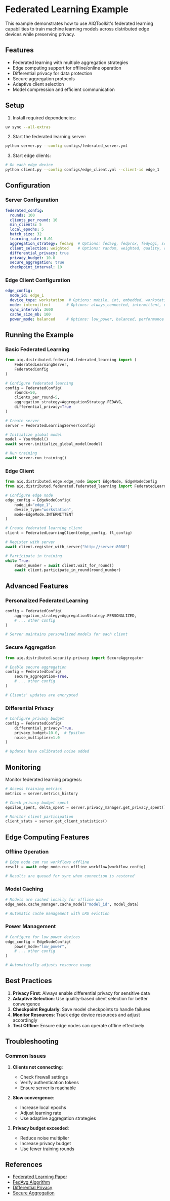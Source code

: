 # Federated Learning Example

This example demonstrates how to use AIQToolkit's federated learning capabilities to train machine learning models across distributed edge devices while preserving privacy.

## Features

- Federated learning with multiple aggregation strategies
- Edge computing support for offline/online operation
- Differential privacy for data protection
- Secure aggregation protocols
- Adaptive client selection
- Model compression and efficient communication

## Setup

1. Install required dependencies:
```bash
uv sync --all-extras
```

2. Start the federated learning server:
```bash
python server.py --config configs/federated_server.yml
```

3. Start edge clients:
```bash
# On each edge device
python client.py --config configs/edge_client.yml --client-id edge_1
```

## Configuration

### Server Configuration

```yaml
federated_config:
  rounds: 100
  clients_per_round: 10
  min_clients: 5
  local_epochs: 5
  batch_size: 32
  learning_rate: 0.01
  aggregation_strategy: fedavg  # Options: fedavg, fedprox, fedyogi, scaffold
  client_selection: weighted    # Options: random, weighted, quality, resource
  differential_privacy: true
  privacy_budget: 10.0
  secure_aggregation: true
  checkpoint_interval: 10
```

### Edge Client Configuration

```yaml
edge_config:
  node_id: edge_1
  device_type: workstation  # Options: mobile, iot, embedded, workstation
  mode: intermittent       # Options: always_connected, intermittent, offline_first
  sync_interval: 3600
  cache_size_mb: 100
  power_mode: balanced     # Options: low_power, balanced, performance
```

## Running the Example

### Basic Federated Learning

```python
from aiq.distributed.federated.federated_learning import (
    FederatedLearningServer,
    FederatedConfig
)

# Configure federated learning
config = FederatedConfig(
    rounds=50,
    clients_per_round=5,
    aggregation_strategy=AggregationStrategy.FEDAVG,
    differential_privacy=True
)

# Create server
server = FederatedLearningServer(config)

# Initialize global model
model = YourModel()
await server.initialize_global_model(model)

# Run training
await server.run_training()
```

### Edge Client

```python
from aiq.distributed.edge.edge_node import EdgeNode, EdgeNodeConfig
from aiq.distributed.federated.federated_learning import FederatedLearningClient

# Configure edge node
edge_config = EdgeNodeConfig(
    node_id="edge_1",
    device_type="workstation",
    mode=EdgeMode.INTERMITTENT
)

# Create federated learning client
client = FederatedLearningClient(edge_config, fl_config)

# Register with server
await client.register_with_server("http://server:8080")

# Participate in training
while True:
    round_number = await client.wait_for_round()
    await client.participate_in_round(round_number)
```

## Advanced Features

### Personalized Federated Learning

```python
config = FederatedConfig(
    aggregation_strategy=AggregationStrategy.PERSONALIZED,
    # ... other config
)

# Server maintains personalized models for each client
```

### Secure Aggregation

```python
from aiq.distributed.security.privacy import SecureAggregator

# Enable secure aggregation
config = FederatedConfig(
    secure_aggregation=True,
    # ... other config
)

# Clients' updates are encrypted
```

### Differential Privacy

```python
# Configure privacy budget
config = FederatedConfig(
    differential_privacy=True,
    privacy_budget=10.0,  # Epsilon
    noise_multiplier=1.0
)

# Updates have calibrated noise added
```

## Monitoring

Monitor federated learning progress:

```python
# Access training metrics
metrics = server.metrics_history

# Check privacy budget spent
epsilon_spent, delta_spent = server.privacy_manager.get_privacy_spent()

# Monitor client participation
client_stats = server.get_client_statistics()
```

## Edge Computing Features

### Offline Operation

```python
# Edge node can run workflows offline
result = await edge_node.run_offline_workflow(workflow_config)

# Results are queued for sync when connection is restored
```

### Model Caching

```python
# Models are cached locally for offline use
edge_node.cache_manager.cache_model("model_id", model_data)

# Automatic cache management with LRU eviction
```

### Power Management

```python
# Configure for low power devices
edge_config = EdgeNodeConfig(
    power_mode="low_power",
    # ... other config
)

# Automatically adjusts resource usage
```

## Best Practices

1. **Privacy First**: Always enable differential privacy for sensitive data
2. **Adaptive Selection**: Use quality-based client selection for better convergence
3. **Checkpoint Regularly**: Save model checkpoints to handle failures
4. **Monitor Resources**: Track edge device resources and adjust accordingly
5. **Test Offline**: Ensure edge nodes can operate offline effectively

## Troubleshooting

### Common Issues

1. **Clients not connecting**:
   - Check firewall settings
   - Verify authentication tokens
   - Ensure server is reachable

2. **Slow convergence**:
   - Increase local epochs
   - Adjust learning rate
   - Use adaptive aggregation strategies

3. **Privacy budget exceeded**:
   - Reduce noise multiplier
   - Increase privacy budget
   - Use fewer training rounds

## References

- [Federated Learning Paper](https://arxiv.org/abs/1602.05629)
- [FedAvg Algorithm](https://arxiv.org/abs/1602.05629)
- [Differential Privacy](https://arxiv.org/abs/1607.00133)
- [Secure Aggregation](https://arxiv.org/abs/1611.04482)
